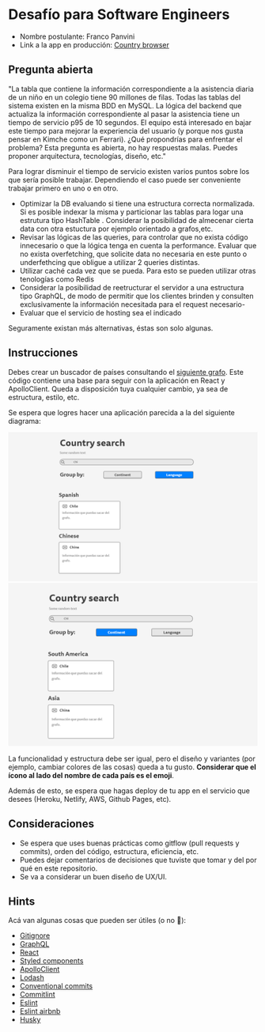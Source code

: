 # Desafío para Software Engineers

- Nombre postulante: Franco Panvini
- Link a la app en producción: [Country browser](https://kimchechallenge-iid2s36lc-francopanvini.vercel.app/)

## Pregunta abierta
"La tabla que contiene la información correspondiente a la asistencia diaria de un niño en un colegio tiene 90 millones de filas. Todas las tablas del sistema existen en la misma BDD en MySQL. La lógica del backend que actualiza la información correspondiente al pasar la asistencia tiene un tiempo de servicio p95 de 10 segundos. El equipo está interesado en bajar este tiempo para mejorar la experiencia del usuario (y porque nos gusta pensar en Kimche como un Ferrari). ¿Qué propondrías para enfrentar el problema? Esta pregunta es abierta, no hay respuestas malas. Puedes proponer arquitectura, tecnologías, diseño, etc."

Para lograr disminuir el tiempo de servicio existen varios puntos sobre los que sería posible trabajar. Dependiendo el caso puede ser conveniente trabajar primero en uno o en otro. 

- Optimizar la DB evaluando si tiene una estructura correcta normalizada. Si es posible indexar la misma y particionar las tablas para logar una estrutura tipo HashTable . Considerar la posibilidad de almecenar cierta data con otra estuctura por ejemplo orientado a grafos,etc.
- Revisar las lógicas de las queries, para controlar que no exista código innecesario o que la lógica tenga en cuenta la performance. Evaluar que no exista overfetching, que solicite data no necesaria en este punto o underfethcing que obligue a utilizar 2 queries distintas.
- Utilizar caché cada vez que se pueda. Para esto se pueden utilizar otras tenologías como Redis
- Considerar la posibilidad de reetructurar el servidor a una estructura tipo GraphQL, de modo de permitir que los clientes brinden y consulten exclusivamente la información necesitada para el request necesario-
- Evaluar que el servicio de hosting sea el indicado

Seguramente existan más alternativas, éstas son solo algunas.


## Instrucciones

Debes crear un buscador de países consultando el [siguiente grafo](https://countries.trevorblades.com/). Este código contiene una base para seguir con la aplicación en React y ApolloClient. Queda a disposición tuya cualquier cambio, ya sea de estructura, estilo, etc.

Se espera que logres hacer una aplicación parecida a la del siguiente diagrama:

![image1](imgs/1.png)
![image2](imgs/2.png)

La funcionalidad y estructura debe ser igual, pero el diseño y variantes (por ejemplo, cambiar colores de las cosas) queda a tu gusto. **Considerar que el ícono al lado del nombre de cada país es el emoji**.

Además de esto, se espera que hagas deploy de tu app en el servicio que desees (Heroku, Netlify, AWS, Github Pages, etc).

## Consideraciones

- Se espera que uses buenas prácticas como gitflow (pull requests y commits), orden del código, estructura, eficiencia, etc.
- Puedes dejar comentarios de decisiones que tuviste que tomar y del por qué en este repositorio.
- Se va a considerar un buen diseño de UX/UI.

## Hints

Acá van algunas cosas que pueden ser útiles (o no 👀):

- [Gitignore](https://www.toptal.com/developers/gitignore)
- [GraphQL](https://www.howtographql.com/)
- [React](https://es.reactjs.org/)
- [Styled components](https://styled-components.com/docs/basics)
- [ApolloClient](https://www.apollographql.com/docs/react/)
- [Lodash](https://lodash.com/)
- [Conventional commits](https://www.conventionalcommits.org/en/v1.0.0/)
- [Commitlint](https://commitlint.js.org/#/)
- [Eslint](https://eslint.org/)
- [Eslint airbnb](https://www.npmjs.com/package/eslint-config-airbnb)
- [Husky](https://www.npmjs.com/package/husky)
